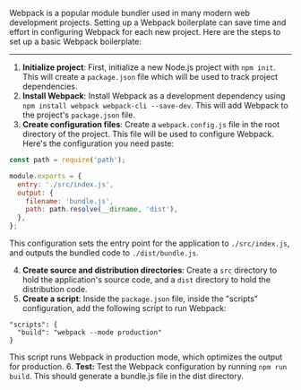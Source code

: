 Webpack is a popular module bundler used in many modern web development projects. Setting up a Webpack boilerplate can save time and effort in configuring Webpack for each new project. Here are the steps to set up a basic Webpack boilerplate:

---

1. **Initialize project**: First, initialize a new Node.js project with `npm init`. This will create a `package.json` file which will be used to track project dependencies.
2. **Install Webpack**: Install Webpack as a development dependency using `npm install webpack webpack-cli --save-dev`. This will add Webpack to the project's `package.json` file.
3. **Create configuration files**: Create a `webpack.config.js` file in the root directory of the project. This file will be used to configure Webpack. Here's the configuration you need paste:
```JavaScript
const path = require('path');

module.exports = {
  entry: './src/index.js',
  output: {
    filename: 'bundle.js',
    path: path.resolve(__dirname, 'dist'),
  },
};
```
This configuration sets the entry point for the application to `./src/index.js`, and outputs the bundled code to `./dist/bundle.js`.

4. **Create source and distribution directories**: Create a `src` directory to hold the application's source code, and a `dist` directory to hold the distribution code.
5. **Create a script**: Inside the `package.json` file, inside the "scripts" configuration, add the following script to run Webpack:
```
"scripts": {
  "build": "webpack --mode production"
}
```
This script runs Webpack in production mode, which optimizes the output for production.
6. **Test:** Test the Webpack configuration by running `npm run build`. This should generate a bundle.js file in the dist directory.
